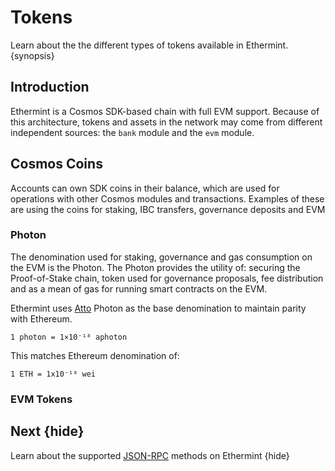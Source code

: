 <!--
order: 4
-->

# Tokens

Learn about the the different types of tokens available in Ethermint. {synopsis}

## Introduction

Ethermint is a Cosmos SDK-based chain with full EVM support. Because of this architecture, tokens and assets in the network may come from different independent sources: the `bank` module and the `evm` module. 

## Cosmos Coins

Accounts can own SDK coins in their balance, which are used for operations with other Cosmos modules and transactions. Examples of these are using the coins for staking, IBC transfers, governance deposits and EVM  

### Photon

The denomination used for staking, governance and gas consumption on the EVM is the Photon. The Photon provides the utility of: securing the Proof-of-Stake chain, token used for governance proposals, fee distribution and as a mean of gas for running smart contracts on the EVM.

Ethermint uses [Atto](https://en.wikipedia.org/wiki/Atto-) Photon as the base denomination to maintain parity with Ethereum.

```
1 photon = 1×10⁻¹⁸ aphoton
```

This matches Ethereum denomination of:

```
1 ETH = 1x10⁻¹⁸ wei
```

### EVM Tokens

<!-- TODO: ERC20 tokens and NFTs that live in the EVM environment -->

## Next {hide}

Learn about the supported [JSON-RPC](./json_rpc.md) methods on Ethermint {hide}
